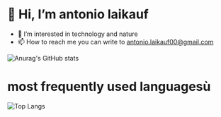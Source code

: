 # 👋 Hi, I’m antonio laikauf
- 👀 I’m interested in technology and nature
- 📫 How to reach me you can write to antonio.laikauf00@gmail.com


![Anurag's GitHub stats](https://github-readme-stats.vercel.app/api?username=antoniolaikauf&show_icons=true&theme=radical)
# most frequently used languagesù

![Top Langs](https://github-readme-stats.vercel.app/api/top-langs/?username=antoniolaikauf&layout=compact)
